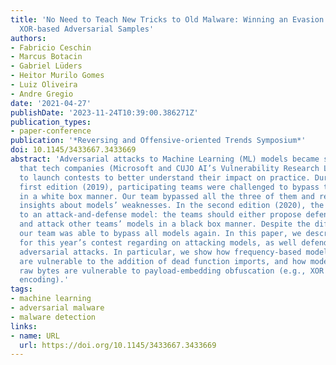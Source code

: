```yaml
---
title: 'No Need to Teach New Tricks to Old Malware: Winning an Evasion Challenge with
  XOR-based Adversarial Samples'
authors:
- Fabricio Ceschin
- Marcus Botacin
- Gabriel Lüders
- Heitor Murilo Gomes
- Luiz Oliveira
- Andre Gregio
date: '2021-04-27'
publishDate: '2023-11-24T10:39:00.386271Z'
publication_types:
- paper-conference
publication: '*Reversing and Offensive-oriented Trends Symposium*'
doi: 10.1145/3433667.3433669
abstract: 'Adversarial attacks to Machine Learning (ML) models became such a concern
  that tech companies (Microsoft and CUJO AI’s Vulnerability Research Lab) decided
  to launch contests to better understand their impact on practice. During the contest’s
  first edition (2019), participating teams were challenged to bypass three ML models
  in a white box manner. Our team bypassed all the three of them and reported interesting
  insights about models’ weaknesses. In the second edition (2020), the challenge evolved
  to an attack-and-defense model: the teams should either propose defensive models
  and attack other teams’ models in a black box manner. Despite the difficulty increase,
  our team was able to bypass all models again. In this paper, we describe our insights
  for this year’s contest regarding on attacking models, as well defending them from
  adversarial attacks. In particular, we show how frequency-based models (e.g., TF-IDF)
  are vulnerable to the addition of dead function imports, and how models based on
  raw bytes are vulnerable to payload-embedding obfuscation (e.g., XOR and base64
  encoding).'
tags:
- machine learning
- adversarial malware
- malware detection
links:
- name: URL
  url: https://doi.org/10.1145/3433667.3433669
---
```

